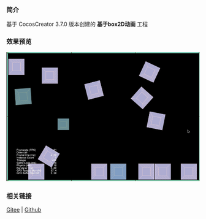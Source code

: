 ### 简介
基于 CocosCreator 3.7.0 版本创建的 **基于box2D动画** 工程

### 效果预览
![image](../../../gif/202211/2022110331.gif)

### 相关链接
[Gitee](https://gitee.com/mirrors_cocos-creator/cocos-example-physics/tree/v3.x/2d/box2d/assets/cases/example) | [Github](https://github.com/cocos/cocos-example-physics/tree/v3.x/2d/box2d/assets/cases/example)